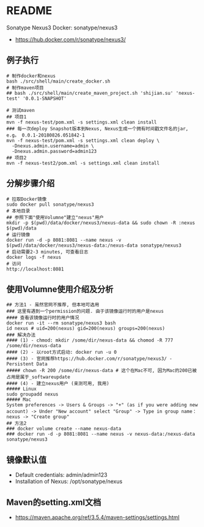# README

Sonatype Nexus3 Docker: sonatype/nexus3

- https://hub.docker.com/r/sonatype/nexus3/

## 例子执行

```shell
# 制作docker和nexus
bash ./src/shell/main/create_docker.sh
# 制作maven项目
## bash ./src/shell/main/create_maven_project.sh 'shijian.su' 'nexus-test' '0.0.1-SNAPSHOT'

# 测试maven
## 项目1
mvn -f nexus-test/pom.xml -s settings.xml clean install
### 每一次deploy Snapshot版本到Nexus, Nexus生成一个拥有时间戳文件名的jar, e.g。 0.0.1-20180826.051842-1
mvn -f nexus-test/pom.xml -s settings.xml clean deploy \
  -Dnexus.admin.username=admin \
  -Dnexus.admin.password=admin123
## 项目2
mvn -f nexus-test2/pom.xml -s settings.xml clean install
```

## 分解步骤介绍

```shell
# 拉取Docker镜像
sudo docker pull sonatype/nexus3
# 本地目录
## 参照下面"使用Volumne"建立"nexus"用户
mkdir -p $(pwd)/data/docker/nexus3/nexus-data && sudo chown -R :nexus $(pwd)/data
# 运行镜像
docker run -d -p 8081:8081 --name nexus -v $(pwd)/data/docker/nexus3/nexus-data:/nexus-data sonatype/nexus3
# 启动需要2-3 minutes, 可查看日志
docker logs -f nexus
# 访问
http://localhost:8081
```

## 使用Volumne使用介绍及分析

```shell
## 方法1 - 虽然官网不推荐, 但本地可选用
### 这里有遇到一个permission的问题. 由于该镜像运行时的用户是nexus
#### 查看该镜像运行时的用户情况
docker run -it --rm sonatype/nexus3 bash
id nexus # uid=200(nexus) gid=200(nexus) groups=200(nexus)
### 解决办法
#### (1) - chmod: mkdir /some/dir/nexus-data && chomod -R 777 /some/dir/nexus-data
#### (2) - 以root方式启动: docker run -u 0
#### (3) - 官网推荐https://hub.docker.com/r/sonatype/nexus3/ - Persistent Data
##### chown -R 200 /some/dir/nexus-data # 这个在Mac不可, 因为Mac的200已被占用是属于_softwareupdate
#### (4) - 建立nexus用户 (亲测可用, 我用)
##### Linux
sudo groupadd nexus
##### Mac
System preferences -> Users & Groups -> "+" (as if you were adding new account) -> Under "New account" select "Group" -> Type in group name： nexus -> "Create group"
## 方法2
### docker volume create --name nexus-data
### docker run -d -p 8081:8081 --name nexus -v nexus-data:/nexus-data sonatype/nexus3
```

## 镜像默认值

- Default credentials: admin/admin123
- Installation of Nexus: /opt/sonatype/nexus

## Maven的setting.xml文档

- https://maven.apache.org/ref/3.5.4/maven-settings/settings.html

